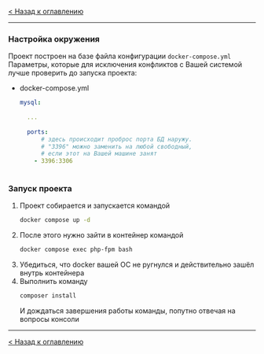 [< Назад к оглавлению](../README.md)

___

### Настройка окружения
Проект построен на базе файла конфигурации `docker-compose.yml`
Параметры, которые для исключения конфликтов с Вашей системой лучше проверить до запуска проекта:
 - docker-compose.yml
   ```yml
   mysql:
     
     ...
     
     ports:
         # здесь происходит проброс порта БД наружу.
         # "3396" можно заменить на любой свободный,
         # если этот на Вашей машине занят
       - 3396:3306
 
   ```

### Запуск проекта
1. Проект собирается и запускается командой
   ```bash
   docker compose up -d
   ```
2. После этого нужно зайти в контейнер командой
   ```bash
   docker compose exec php-fpm bash
   ```
3. Убедиться, что docker вашей ОС не ругнулся и действительно зашёл внутрь контейнера
4. Выполнить команду
   ```bash
   composer install
   ```
   И дождаться завершения работы команды, попутно отвечая на вопросы консоли

___

[< Назад к оглавлению](../README.md)
